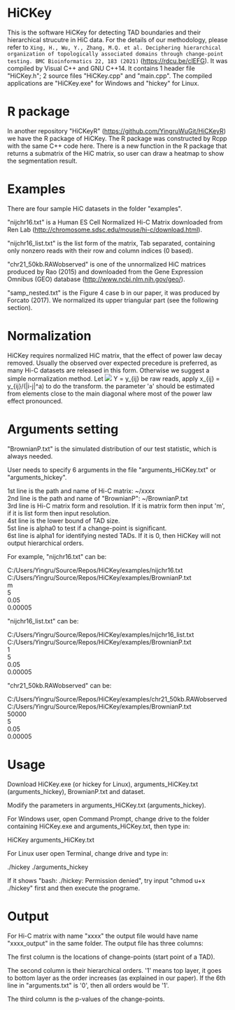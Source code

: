 # HiCKey

This is the software HiCKey for detecting TAD boundaries and their hierarchical strucutre in HiC data. For the details of our methodology, please refer to ```Xing, H., Wu, Y., Zhang, M.Q. et al. Deciphering hierarchical organization of topologically associated domains through change-point testing. BMC Bioinformatics 22, 183 (2021)``` (https://rdcu.be/clEFG). It was compiled by Visual C++ and GNU C++14. It contains 1 header file "HiCKey.h"; 2 source files "HiCKey.cpp" and "main.cpp". The compiled applications are "HiCKey.exe" for Windows and "hickey" for Linux.

# R package

In another repository "HiCKeyR" (https://github.com/YingruWuGit/HiCKeyR) we have the R package of HiCKey. The R package was constructed by Rcpp with the same C++ code here. There is a new function in the R package that returns a submatrix of the HiC matrix, so user can draw a heatmap to show the segmentation result.

# Examples

There are four sample HiC datasets in the folder "examples".

"nijchr16.txt" is a Human ES Cell Normalized Hi-C Matrix downloaded from Ren Lab (http://chromosome.sdsc.edu/mouse/hi-c/download.html).

"nijchr16_list.txt" is the list form of the matrix, Tab separated, containing only nonzero reads with their row and column indices (0 based).

"chr21_50kb.RAWobserved" is one of the unnormalized HiC matrices produced by Rao (2015) and downloaded from the Gene Expression Omnibus (GEO) database (http://www.ncbi.nlm.nih.gov/geo/).

"samp_nested.txt" is the Figure 4 case b in our paper, it was produced by Forcato (2017). We normalized its upper triangular part (see the following section).

# Normalization

HiCKey requires normalized HiC matrix, that the effect of power law decay removed. Usually the observed over expected precedure is preferred, as many Hi-C datasets are released in this form. Otherwise we suggest a simple normalization method. Let <img src="https://render.githubusercontent.com/render/math?math=e^{i \pi} = -1">
Y = y_{ij} be raw reads, apply x_{ij} = y_{ij}/(|i-j|^a) to do the transform. the parameter 'a' should be estimated from elements close to the main diagonal where most of the power law effect pronounced.

# Arguments setting

"BrownianP.txt" is the simulated distribution of our test statistic, which is always needed.

User needs to specify 6 arguments in the file "arguments_HiCKey.txt" or "arguments_hickey".

1st line is the path and name of Hi-C matrix: ~/xxxx \
2nd line is the path and name of "BrownianP": ~/BrownianP.txt \
3rd line is Hi-C matrix form and resolution. If it is matrix form then input 'm', if it is list form then input resolution. \
4st line is the lower bound of TAD size. \
5st line is alpha0 to test if a change-point is significant. \
6st line is alpha1 for identifying nested TADs. If it is 0, then HiCKey will not output hierarchical orders.

For example, "nijchr16.txt" can be:

C:/Users/Yingru/Source/Repos/HiCKey/examples/nijchr16.txt \
C:/Users/Yingru/Source/Repos/HiCKey/examples/BrownianP.txt \
m \
5 \
0.05 \
0.00005

"nijchr16_list.txt" can be:

C:/Users/Yingru/Source/Repos/HiCKey/examples/nijchr16_list.txt \
C:/Users/Yingru/Source/Repos/HiCKey/examples/BrownianP.txt \
1 \
5 \
0.05 \
0.00005

"chr21_50kb.RAWobserved" can be:

C:/Users/Yingru/Source/Repos/HiCKey/examples/chr21_50kb.RAWobserved \
C:/Users/Yingru/Source/Repos/HiCKey/examples/BrownianP.txt \
50000 \
5 \
0.05 \
0.00005

# Usage
Download HiCKey.exe (or hickey for Linux), arguments_HiCKey.txt (arguments_hickey), BrownianP.txt and dataset.

Modify the parameters in arguments_HiCKey.txt (arguments_hickey).

For Windows user, open Command Prompt, change drive to the folder containing HiCKey.exe and arguments_HiCKey.txt, then type in:

HiCKey arguments_HiCKey.txt

For Linux user open Terminal, change drive and type in:

./hickey ./arguments_hickey

If it shows "bash: ./hickey: Permission denied", try input "chmod u+x ./hickey" first and then execute the programe.

# Output

For Hi-C matrix with name "xxxx" the output file would have name "xxxx_output" in the same folder. The output file has three columns:

The first column is the locations of change-points (start point of a TAD).

The second column is their hierarchical orders. '1' means top layer, it goes to bottom layer as the order increases (as explained in our paper). If the 6th line in "arguments.txt" is '0', then all orders would be '1'.

The third column is the p-values of the change-points.
